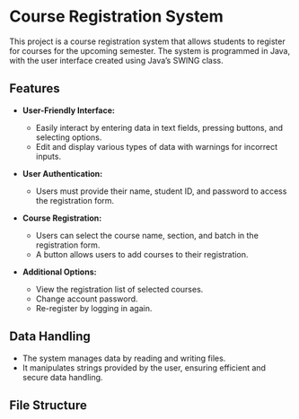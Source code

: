 
# Course Registration System

This project is a course registration system that allows students to register for courses for the upcoming semester. The system is programmed in Java, with the user interface created using Java’s SWING class.

## Features

- **User-Friendly Interface:** 
  - Easily interact by entering data in text fields, pressing buttons, and selecting options.
  - Edit and display various types of data with warnings for incorrect inputs.

- **User Authentication:**
  - Users must provide their name, student ID, and password to access the registration form.

- **Course Registration:**
  - Users can select the course name, section, and batch in the registration form.
  - A button allows users to add courses to their registration.

- **Additional Options:**
  - View the registration list of selected courses.
  - Change account password.
  - Re-register by logging in again.

## Data Handling

- The system manages data by reading and writing files.
- It manipulates strings provided by the user, ensuring efficient and secure data handling.

## File Structure


